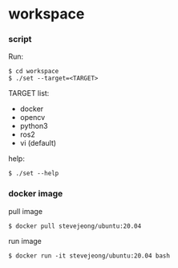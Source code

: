 # workspace

### script

Run:

```
$ cd workspace
$ ./set --target=<TARGET>
```

TARGET list:

- docker
- opencv
- python3
- ros2
- vi (default)

help:

```
$ ./set --help
```

### docker image

pull image
```
$ docker pull stevejeong/ubuntu:20.04
```

run image
```
$ docker run -it stevejeong/ubuntu:20.04 bash
```
